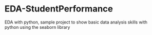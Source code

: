 # EDA-StudentPerformance
EDA with python, sample project to show basic data analysis skills with python using the seaborn library
